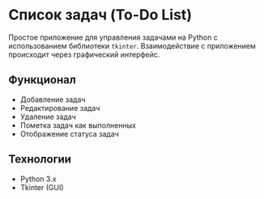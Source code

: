# Список задач (To-Do List)

Простое приложение для управления задачами на Python с использованием библиотеки `tkinter`. Взаимодействие с приложением происходит через графический интерфейс.

## Функционал
- Добавление задач
- Редактирование задач
- Удаление задач
- Пометка задач как выполненных
- Отображение статуса задач

## Технологии
- Python 3.x
- Tkinter (GUI)
